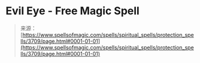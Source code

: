 <!--yml
category: 未分类
date: 2024-06-12 18:37:25
-->

# Evil Eye - Free Magic Spell

> 来源：[https://www.spellsofmagic.com/spells/spiritual_spells/protection_spells/3709/page.html#0001-01-01](https://www.spellsofmagic.com/spells/spiritual_spells/protection_spells/3709/page.html#0001-01-01)